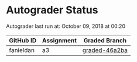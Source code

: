 # Autograder Status
Autograder last run at: October 09, 2018 at 00:20

| GitHub ID | Assignment | Graded Branch |
|-----------|------------|---------------|
| fanieldan | a3 | [graded-46a2ba](https://github.com/Fall2018COMP401-001/a3-fanieldan/tree/graded-46a2ba) | 
